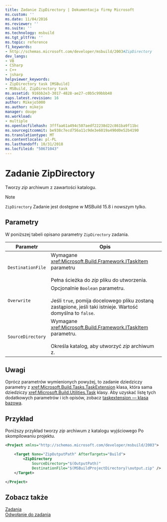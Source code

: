 ```yaml
---
title: Zadanie ZipDirectory | Dokumentacja firmy Microsoft
ms.custom: ''
ms.date: 11/04/2016
ms.reviewer: ''
ms.suite: ''
ms.technology: msbuild
ms.tgt_pltfrm: ''
ms.topic: reference
f1_keywords:
- http://schemas.microsoft.com/developer/msbuild/2003#ZipDirectory
dev_langs:
- VB
- CSharp
- C++
- jsharp
helpviewer_keywords:
- ZipDirectory task [MSBuild]
- MSBuild, ZipDirectory task
ms.assetid: 916bb2e3-3017-4828-ae27-c0b5c99bbb48
caps.latest.revision: 16
author: Mikejo5000
ms.author: mikejo
manager: douge
ms.workload:
- multiple
ms.openlocfilehash: 3fffaa61a494c507aedf22238d22c861ba9f11bc
ms.sourcegitcommit: be938c7ecd756a11c9de3e6019a490d0e52b4190
ms.translationtype: MT
ms.contentlocale: pl-PL
ms.lasthandoff: 10/31/2018
ms.locfileid: "50671043"
---
```

# <a name="zipdirectory-task"></a>Zadanie ZipDirectory
Tworzy *zip* archiwum z zawartości katalogu.

>[!NOTE]
>`ZipDirectory` Zadanie jest dostępne w MSBuild 15.8 i nowszym tylko.
  
## <a name="parameters"></a>Parametry  
 W poniższej tabeli opisano parametry `ZipDirectory` zadania.  
  
|Parametr|Opis|  
|---------------|-----------------|  
|`DestinationFile`|Wymagane <xref:Microsoft.Build.Framework.ITaskItem> parametru<br /><br /> Pełna ścieżka do *zip* pliku do utworzenia.|
|`Overwrite`|Opcjonalnie `Boolean` parametru.<br /><br /> Jeśli `true`, pomija docelowego pliku zostaną zastąpione, jeśli taki istnieje. Wartość domyślna to `false`.|
|`SourceDirectory`|Wymagane <xref:Microsoft.Build.Framework.ITaskItem> parametru.<br /><br /> Określa katalog, aby utworzyć *zip* archiwum z.|
  
## <a name="remarks"></a>Uwagi  
 Oprócz parametrów wymienionych powyżej, to zadanie dziedziczy parametry z <xref:Microsoft.Build.Tasks.TaskExtension> klasa, która sama dziedziczy <xref:Microsoft.Build.Utilities.Task> klasy. Aby uzyskać listę tych dodatkowych parametrów i ich opisów, zobacz [taskextension — klasa bazowa](../msbuild/taskextension-base-class.md).  
  
## <a name="example"></a>Przykład  
 Poniższy przykład tworzy *zip* archiwum z katalogu wyjściowego Po skompilowaniu projektu.
  
```xml  
<Project xmlns="http://schemas.microsoft.com/developer/msbuild/2003">

    <Target Name="ZipOutputPath" AfterTargets="Build">
        <ZipDirectory
            SourceDirectory="$(OutputPath)"
            DestinationFile="$(MSBuildProjectDirectory)\output.zip" />
    </Target>

</Project>
```
  
## <a name="see-also"></a>Zobacz także  
 [Zadania](../msbuild/msbuild-tasks.md)   
 [Odwołanie do zadania](../msbuild/msbuild-task-reference.md)
